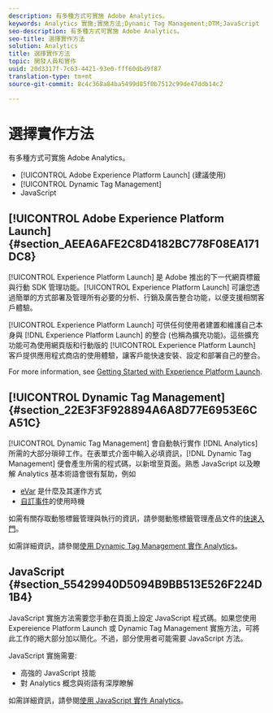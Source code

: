 ```yaml
---
description: 有多種方式可實施 Adobe Analytics。
keywords: Analytics 實施;實施方法;Dynamic Tag Management;DTM;JavaScript
seo-description: 有多種方式可實施 Adobe Analytics。
seo-title: 選擇實作方法
solution: Analytics
title: 選擇實作方法
topic: 開發人員和實作
uuid: 20d3317f-7c63-4421-93e0-fff60dbd9f87
translation-type: tm+mt
source-git-commit: 8c4c368a84ba5499d85f0b7512c99de47ddb14c2

---
```



# 選擇實作方法

有多種方式可實施 Adobe Analytics。

* [!UICONTROL Adobe Experience Platform Launch] (建議使用)
* [!UICONTROL Dynamic Tag Management]
* JavaScript

## [!UICONTROL Adobe Experience Platform Launch] {#section_AEEA6AFE2C8D4182BC778F08EA171DC8}

[!UICONTROL Experience Platform Launch] 是 Adobe 推出的下一代網頁標籤與行動 SDK 管理功能。[!UICONTROL Experience Platform Launch] 可讓您透過簡單的方式部署及管理所有必要的分析、行銷及廣告整合功能，以便支援相關客戶體驗。

[!UICONTROL Experience Platform Launch] 可供任何使用者建置和維護自己本身與 [!DNL Experience Platform Launch] 的整合 (也稱為擴充功能)。這些擴充功能可為使用網頁版和行動版的  [!UICONTROL Experience Platform Launch] 客戶提供應用程式商店的使用體驗，讓客戶能快速安裝、設定和部署自己的整合。

For more information, see [Getting Started with Experience Platform Launch](https://docs.adobelaunch.com/getting-started).

## [!UICONTROL Dynamic Tag Management] {#section_22E3F3F928894A6A8D77E6953E6CA51C}

[!UICONTROL Dynamic Tag Management] 會自動執行實作 [!DNL Analytics] 所需的大部分瑣碎工作。在表單式介面中輸入必填資訊，[!DNL Dynamic Tag Management] 便會產生所需的程式碼，以新增至頁面。熟悉 JavaScript 以及瞭解 Analytics 基本術語會很有幫助，例如

* [eVar](https://marketing.adobe.com/resources/help/en_US/reference/conversion_var_admin.html) 是什麼及其運作方式
* [自訂事件](/help/implement/analytics-terminology-basics/c-props-evars/event-custom.md)的使用時機

如需有關存取動態標籤管理與執行的資訊，請參閱動態標籤管理產品文件的[快速入門](https://marketing.adobe.com/resources/help/en_US/dtm/get_started.html)。

如需詳細資訊，請參閱[使用 Dynamic Tag Management 實作 Analytics](/help/implement/c-implement-with-dtm/dtm-implementation-overview.md)。

## JavaScript {#section_55429940D5094B9BB513E526F224D1B4}

JavaScript 實施方法需要您手動在頁面上設定 JavaScript 程式碼。如果您使用 Expereience Platform Launch 或 Dynamic Tag Management 實施方法，可將此工作的絕大部分加以簡化。不過，部分使用者可能需要 JavaScript 方法。

JavaScript 實施需要:

* 高強的 JavaScript 技能
* 對 Analytics 概念與術語有深厚瞭解

如需詳細資訊，請參閱[使用 JavaScript 實作 Analytics](/help/implement/js-implementation/javascript-implementation-overview.md)。
